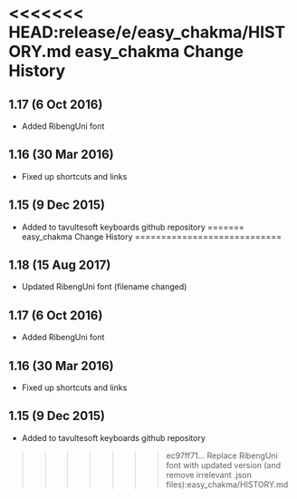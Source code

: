 <<<<<<< HEAD:release/e/easy_chakma/HISTORY.md
easy_chakma Change History
============================

1.17 (6 Oct 2016)
-----------------
* Added RibengUni font

1.16 (30 Mar 2016)
------------------
* Fixed up shortcuts and links

1.15 (9 Dec 2015)
-----------------

* Added to tavultesoft keyboards github repository
=======
easy_chakma Change History
============================

1.18 (15 Aug 2017)
------------------
* Updated RibengUni font (filename changed)

1.17 (6 Oct 2016)
-----------------
* Added RibengUni font

1.16 (30 Mar 2016)
------------------
* Fixed up shortcuts and links

1.15 (9 Dec 2015)
-----------------
* Added to tavultesoft keyboards github repository
>>>>>>> ec97ff71... Replace RibengUni font with updated version (and remove irrelevant .json files):easy_chakma/HISTORY.md
